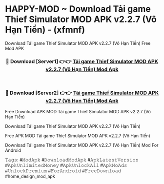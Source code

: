 # HAPPY-MOD ~ Download Tải game Thief Simulator MOD APK v2.2.7 (Vô Hạn Tiền) - (xfmnf)
Download Tải game Thief Simulator MOD APK v2.2.7 (Vô Hạn Tiền) Free Mod APK

<div align="center">
<h3>🔴 Download [Server1] 👉👉 <a href="https://apk-comot.site?title=Tải_game_Thief_Simulator_MOD_APK_v2.2.7_(Vô_Hạn_Tiền)">Tải game Thief Simulator MOD APK v2.2.7 (Vô Hạn Tiền) Mod Apk</a></h3><br>

<h3>🔴 Download [Server2] 👉👉 <a href="https://apk-comot.site?title=Tải_game_Thief_Simulator_MOD_APK_v2.2.7_(Vô_Hạn_Tiền)">Tải game Thief Simulator MOD APK v2.2.7 (Vô Hạn Tiền) Mod Apk</a></h3>
</div>


Free Download APK MOD Tải game Thief Simulator MOD APK v2.2.7 (Vô Hạn Tiền)

Download Tải game Thief Simulator MOD APK v2.2.7 (Vô Hạn Tiền) 

Free APK MOD Tải game Thief Simulator MOD APK v2.2.7 (Vô Hạn Tiền) 

Download Tải game Thief Simulator MOD APK v2.2.7 (Vô Hạn Tiền) Mod For Android

𝚃𝚊𝚐𝚜: #𝙼𝚘𝚍𝙰𝚙𝚔 #𝙳𝚘𝚠𝚗𝚕𝚘𝚊𝚍𝙼𝚘𝚍𝙰𝚙𝚔 #𝙰𝚙𝚔𝙻𝚊𝚝𝚎𝚜𝚝𝚅𝚎𝚛𝚜𝚒𝚘𝚗 #𝙰𝚙𝚔𝚄𝚗𝚕𝚒𝚖𝚒𝚝𝚎𝚍𝙼𝚘𝚗𝚎𝚢 #𝙰𝚙𝚔𝚄𝚗𝚕𝚘𝚌𝚔𝙰𝚕𝚕 #𝙰𝚙𝚔𝙽𝚘𝙰𝚍𝚜 #𝚄𝚗𝚕𝚘𝚌𝚔𝙿𝚛𝚎𝚖𝚒𝚞𝚖 #𝙵𝚘𝚛𝙰𝚗𝚍𝚛𝚘𝚒𝚍 #𝙵𝚛𝚎𝚎𝙳𝚘𝚠𝚗𝚕𝚘𝚊𝚍 #home_design_mod_apk